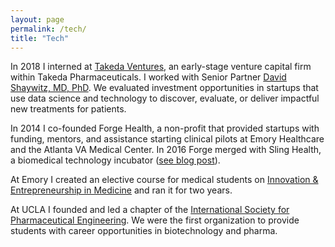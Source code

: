 ```yaml
---
layout: page
permalink: /tech/
title: "Tech"
---
```


In 2018 I interned at [Takeda Ventures](http://takedaventures.com), an early-stage venture capital firm within Takeda Pharmaceuticals. I worked with Senior Partner [David Shaywitz, MD, PhD](https://www.linkedin.com/in/david-shaywitz-md-phd-232a23e/). We evaluated investment opportunities in startups that use data science and technology to discover, evaluate, or deliver impactful new treatments for patients.

In 2014 I co-founded Forge Health, a non-profit that provided startups with funding, mentors, and assistance starting clinical pilots at Emory Healthcare and the Atlanta VA Medical Center. In 2016 Forge merged with Sling Health, a biomedical technology incubator ([see blog post](http://erikreinertsen.com/forge-merger-sling-health/)).

At Emory I created an elective course for medical students on [Innovation & Entrepreneurship in Medicine](http://erikreinertsen.com/papers/iemed.pdf) and ran it for two years.

At UCLA I founded and led a chapter of the [International Society for Pharmaceutical
Engineering](http://www.ispeucla.com/). We were the first organization to provide students with career opportunities in biotechnology and pharma.
